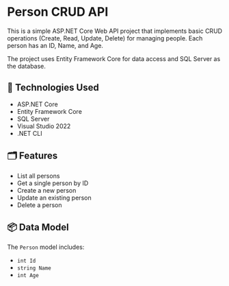 # Person CRUD API

This is a simple ASP.NET Core Web API project that implements basic CRUD operations (Create, Read, Update, Delete) for managing people. Each person has an ID, Name, and Age.

The project uses Entity Framework Core for data access and SQL Server as the database.

## 🧱 Technologies Used

- ASP.NET Core
- Entity Framework Core
- SQL Server
- Visual Studio 2022
- .NET CLI

## 🗂️ Features

- List all persons
- Get a single person by ID
- Create a new person
- Update an existing person
- Delete a person

## 📦 Data Model

The `Person` model includes:

- `int Id`
- `string Name`
- `int Age`

